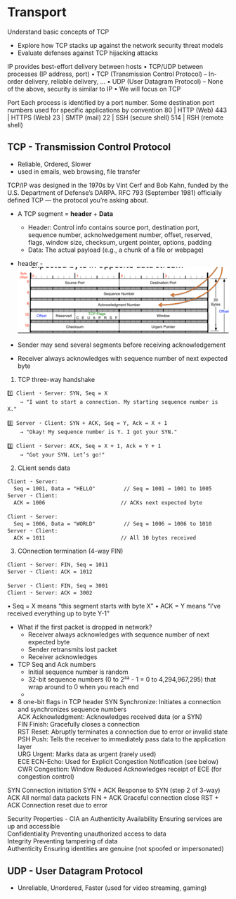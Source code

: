 # Transport

Understand basic concepts of TCP
- Explore how TCP stacks up against the network security threat models
- Evaluate defenses against TCP hijacking attacks

IP provides best-effort delivery between hosts
• TCP/UDP between processes (IP address, port)
• TCP (Transmission Control Protocol)
– In-order delivery, reliable delivery, …
• UDP (User Datagram Protocol)
– None of the above, security is similar to IP
• We will focus on TCP

Port 
Each process is identified by a port number. Some destination port numbers used for
specific applications by convention
80   | HTTP (Web)
443  | HTTPS (Web)
23   | SMTP (mail)
22   | SSH (secure shell)
514  | RSH (remote shell)

## TCP - Transmission Control Protocol
- Reliable, Ordered, Slower
- used in emails, web browsing, file transfer

TCP/IP was designed in the 1970s by Vint Cerf and Bob Kahn, funded by the U.S. Department of Defense’s DARPA. RFC 793 (September 1981) officially defined TCP — the protocol you’re asking about.

- A TCP segment = **header** + **Data**
    - Header: Control info
        contains source port, destination port, sequence number, acknolwedgement number, offset, reserved, flags, window size, checksum, urgent pointer, options, padding
    - Data: The actual payload (e.g., a chunk of a file or webpage)
- header - 
![TCP Header](image-15.png)

- Sender may send several segments before receiving acknowledgement
- Receiver always acknowledges with sequence number of next expected byte


1. TCP three-way handshake
```
1️⃣ Client ➝ Server: SYN, Seq = X
    → "I want to start a connection. My starting sequence number is X."

2️⃣ Server ➝ Client: SYN + ACK, Seq = Y, Ack = X + 1
    → "Okay! My sequence number is Y. I got your SYN."

3️⃣ Client ➝ Server: ACK, Seq = X + 1, Ack = Y + 1
    → "Got your SYN. Let’s go!"
```

2. CLient sends data 
```
Client ➝ Server:
  Seq = 1001, Data = "HELLO"         // Seq = 1001 → 1001 to 1005
Server ➝ Client:
  ACK = 1006                        // ACKs next expected byte

Client ➝ Server:
  Seq = 1006, Data = "WORLD"         // Seq = 1006 → 1006 to 1010
Server ➝ Client:
  ACK = 1011                        // All 10 bytes received

```
3. COnnection termination (4-way FIN)
```
Client ➝ Server: FIN, Seq = 1011
Server ➝ Client: ACK = 1012

Server ➝ Client: FIN, Seq = 3001
Client ➝ Server: ACK = 3002

```
•	Seq = X means “this segment starts with byte X”
•	ACK = Y means “I’ve received everything up to byte Y-1”


- What if the first packet is dropped in network?
    - Receiver always acknowledges with sequence number of next expected byte
    - Sender retransmits lost packet
    - Receiver acknowledges
- TCP Seq and Ack numbers
    - Initial sequence number is random
    -  32-bit sequence numbers (0 to 2³² - 1 = 0 to 4,294,967,295) that wrap around to 0 when you reach end
    - 
- 8 one-bit flags in TCP header
    SYN Synchronize: Initiates a connection and synchronizes sequence numbers  
    ACK Acknowledgment: Acknowledges received data (or a SYN)  
    FIN Finish: Gracefully closes a connection  
    RST  Reset: Abruptly terminates a connection due to error or invalid state  
    PSH Push: Tells the receiver to immediately pass data to the application layer  
    URG Urgent: Marks data as urgent (rarely used)  
    ECE ECN-Echo: Used for Explicit Congestion Notification (see below)  
    CWR Congestion: Window Reduced Acknowledges receipt of ECE (for congestion control)  
    
SYN
Connection initiation
SYN + ACK
Response to SYN (step 2 of 3-way)
ACK
All normal data packets
FIN + ACK
Graceful connection close
RST + ACK
Connection reset due to error


Security Properties - CIA an Authenticity
Availability Ensuring services are up and accessible  
Confidentiality Preventing unauthorized access to data  
Integrity Preventing tampering of data  
Authenticity Ensuring identities are genuine (not spoofed or impersonated)  



## UDP - User Datagram Protocol
- Unreliable, Unordered, Faster (used for video streaming, gaming)

